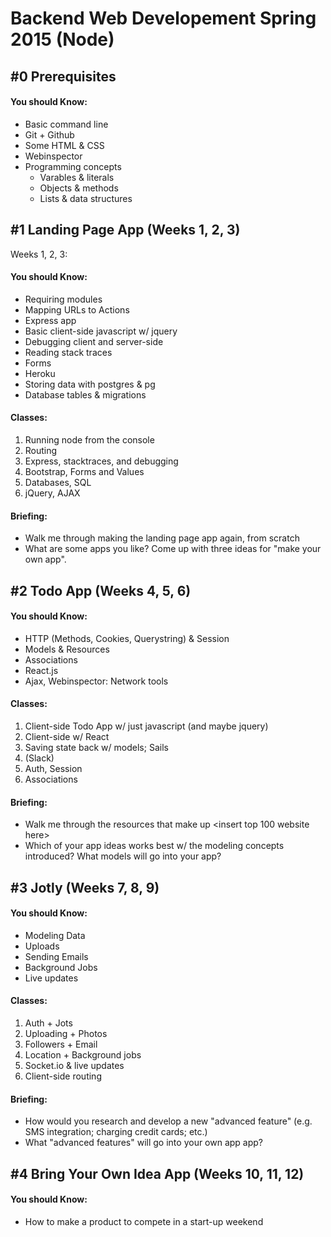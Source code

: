# Backend Web Developement Spring 2015 (Node)

## #0 Prerequisites
#### You should Know:
  - Basic command line
  - Git + Github
  - Some HTML & CSS
  - Webinspector
  - Programming concepts
    - Varables & literals
    - Objects & methods
    - Lists & data structures

## #1 Landing Page App (Weeks 1, 2, 3)

Weeks 1, 2, 3:
#### You should Know:

  - Requiring modules
  - Mapping URLs to Actions
  - Express app
  - Basic client-side javascript w/ jquery
  - Debugging client and server-side
  - Reading stack traces
  - Forms
  - Heroku
  - Storing data with postgres & pg
  - Database tables & migrations

#### Classes:
1. Running node from the console
1. Routing
1. Express, stacktraces, and debugging
1. Bootstrap, Forms and Values
1. Databases, SQL
1. jQuery, AJAX

#### Briefing:
- Walk me through making the landing page app again, from scratch
- What are some apps you like? Come up with three ideas for "make your own app".

## #2 Todo App (Weeks 4, 5, 6)
#### You should Know:

  - HTTP (Methods, Cookies, Querystring) & Session
  - Models & Resources
  - Associations
  - React.js
  - Ajax, Webinspector: Network tools

#### Classes:
1. Client-side Todo App w/ just javascript (and maybe jquery)
1. Client-side w/ React
1. Saving state back w/ models; Sails
1. (Slack)
1. Auth, Session
1. Associations


#### Briefing:
- Walk me through the resources that make up <insert top 100 website here>
- Which of your app ideas works best w/ the modeling concepts introduced? What models will go into your app?

## #3 Jotly (Weeks 7, 8, 9)
#### You should Know:

  - Modeling Data
  - Uploads
  - Sending Emails
  - Background Jobs
  - Live updates

#### Classes:
1. Auth + Jots
1. Uploading + Photos
1. Followers + Email
1. Location + Background jobs
1. Socket.io & live updates
1. Client-side routing

#### Briefing:
- How would you research and develop a new "advanced feature" (e.g. SMS integration; charging credit cards; etc.)
- What "advanced features" will go into your own app app?

## #4 Bring Your Own Idea App (Weeks 10, 11, 12)
#### You should Know:

  - How to make a product to compete in a start-up weekend

